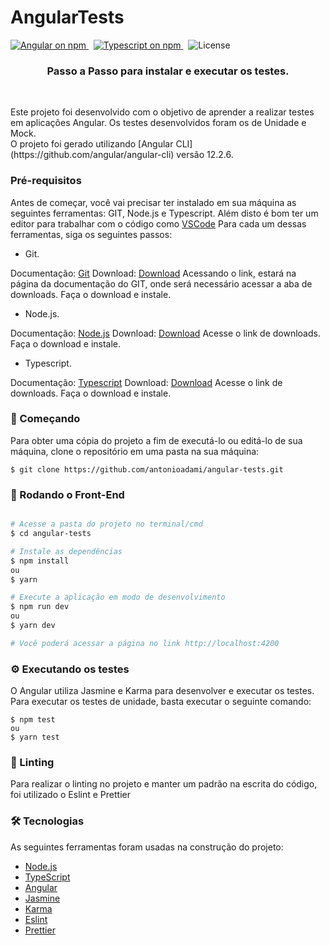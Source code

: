 <h1> 
	AngularTests
</h1>

<p>
  <a href="https://www.npmjs.com/@angular/core">
    <img src="https://img.shields.io/npm/v/@angular/core.svg?logo=angular&logoColor=red&label=Angular+version&color=red" alt="Angular on npm" />
  </a>&nbsp;
  <a href="https://www.npmjs.com/typescript">
    <img src="https://img.shields.io/npm/v/typescript.svg?logo=typescript&logoColor=blue&label=Typescript+version&color=blue" alt="Typescript on npm" />
  </a>&nbsp;
  <img src="https://img.shields.io/github/license/antonioadami/angular-tests" alt="License" />
</p>

<h3 align="center"> 
  Passo a Passo para instalar e executar os testes.
</h3>

<br />

<p>
  Este projeto foi desenvolvido com o objetivo de aprender a realizar testes em aplicações Angular.
  Os testes desenvolvidos foram os de Unidade e Mock.
  <br />
  O projeto foi gerado utilizando [Angular CLI](https://github.com/angular/angular-cli) versão 12.2.6.
</p>

### Pré-requisitos

Antes de começar, você vai precisar ter instalado em sua máquina as seguintes ferramentas:
GIT, Node.js e Typescript.
Além disto é bom ter um editor para trabalhar com o código como [VSCode](https://code.visualstudio.com/)
Para cada um dessas ferramentas, siga os seguintes passos:

- Git.

Documentação: [Git](https://git-scm.com)
Download: [Download](https://git-scm.com/download/win)
Acessando o link, estará na página da documentação do GIT, onde será necessário
acessar a aba de downloads.
Faça o download e instale.

- Node.js.

Documentação: [Node.js](https://nodejs.org/en/)
Download: [Download](https://nodejs.org/en/download/)
Acesse o link de downloads.
Faça o download e instale.

- Typescript.

Documentação: [Typescript](https://www.typescriptlang.org)
Download: [Download](https://www.typescriptlang.org/download)
Acesse o link de downloads.
Faça o download e instale.



### 🚀 Começando

Para obter uma cópia do projeto a fim de executá-lo ou editá-lo de sua máquina, clone o repositório em uma pasta na sua máquina:

```
$ git clone https://github.com/antonioadami/angular-tests.git
```

### 🎲 Rodando o Front-End

```bash

# Acesse a pasta do projeto no terminal/cmd
$ cd angular-tests

# Instale as dependências
$ npm install
ou
$ yarn

# Execute a aplicação em modo de desenvolvimento
$ npm run dev
ou
$ yarn dev

# Você poderá acessar a página no link http://localhost:4200
```

### ⚙️ Executando os testes

O Angular utiliza Jasmine e Karma para desenvolver e executar os testes.
Para executar os testes de unidade, basta executar o seguinte comando:

```
$ npm test
ou
$ yarn test
```

### 📕 Linting

Para realizar o linting no projeto e manter um padrão na escrita do código, foi utilizado o Eslint e Prettier

### 🛠 Tecnologias

As seguintes ferramentas foram usadas na construção do projeto:

- [Node.js](https://nodejs.org/en/)
- [TypeScript](https://www.typescriptlang.org/)
- [Angular](https://angular.io)
- [Jasmine](https://jasmine.github.io)
- [Karma](https://karma-runner.github.io)
- [Eslint](https://eslint.org)
- [Prettier](https://prettier.io)
